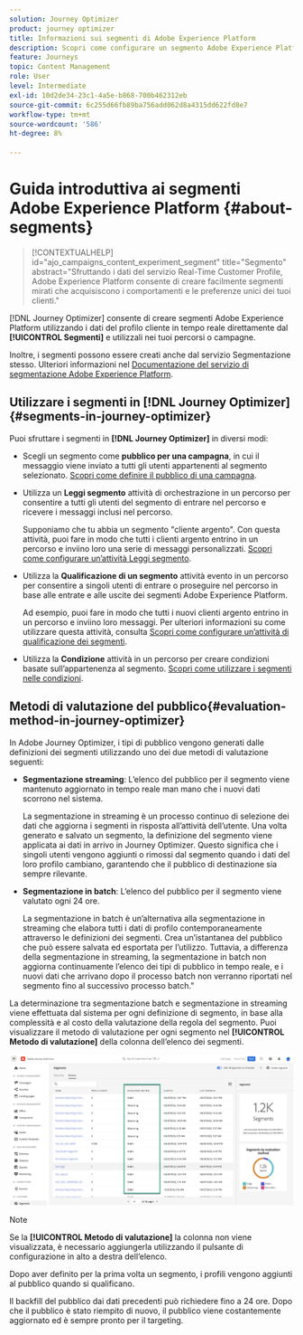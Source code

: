 ```yaml
---
solution: Journey Optimizer
product: journey optimizer
title: Informazioni sui segmenti di Adobe Experience Platform
description: Scopri come configurare un segmento Adobe Experience Platform
feature: Journeys
topic: Content Management
role: User
level: Intermediate
exl-id: 10d2de34-23c1-4a5e-b868-700b462312eb
source-git-commit: 6c255d66fb89ba756add062d8a4315dd622fd8e7
workflow-type: tm+mt
source-wordcount: '586'
ht-degree: 8%

---
```


# Guida introduttiva ai segmenti Adobe Experience Platform {#about-segments}

>[!CONTEXTUALHELP]
>id="ajo_campaigns_content_experiment_segment"
>title="Segmento"
>abstract="Sfruttando i dati del servizio Real-Time Customer Profile, Adobe Experience Platform consente di creare facilmente segmenti mirati che acquisiscono i comportamenti e le preferenze unici dei tuoi clienti."

[!DNL Journey Optimizer]  consente di creare segmenti Adobe Experience Platform utilizzando i dati del profilo cliente in tempo reale direttamente dal **[!UICONTROL Segmenti]** e utilizzali nei tuoi percorsi o campagne.

Inoltre, i segmenti possono essere creati anche dal servizio Segmentazione stesso. Ulteriori informazioni nel [Documentazione del servizio di segmentazione Adobe Experience Platform](https://experienceleague.adobe.com/docs/experience-platform/segmentation/home.html).

## Utilizzare i segmenti in [!DNL Journey Optimizer] {#segments-in-journey-optimizer}

Puoi sfruttare i segmenti in **[!DNL Journey Optimizer]** in diversi modi:

* Scegli un segmento come **pubblico per una campagna**, in cui il messaggio viene inviato a tutti gli utenti appartenenti al segmento selezionato. [Scopri come definire il pubblico di una campagna](../campaigns/create-campaign.md#define-the-audience-audience).

* Utilizza un **Leggi segmento** attività di orchestrazione in un percorso per consentire a tutti gli utenti del segmento di entrare nel percorso e ricevere i messaggi inclusi nel percorso.

   Supponiamo che tu abbia un segmento &quot;cliente argento&quot;. Con questa attività, puoi fare in modo che tutti i clienti argento entrino in un percorso e inviino loro una serie di messaggi personalizzati. [Scopri come configurare un’attività Leggi segmento](../building-journeys/read-segment.md#configuring-segment-trigger-activity).

* Utilizza la **Qualificazione di un segmento** attività evento in un percorso per consentire a singoli utenti di entrare o proseguire nel percorso in base alle entrate e alle uscite dei segmenti Adobe Experience Platform.

   Ad esempio, puoi fare in modo che tutti i nuovi clienti argento entrino in un percorso e inviino loro messaggi. Per ulteriori informazioni su come utilizzare questa attività, consulta [Scopri come configurare un’attività di qualificazione dei segmenti](../building-journeys/segment-qualification-events.md).

* Utilizza la **Condizione** attività in un percorso per creare condizioni basate sull’appartenenza al segmento. [Scopri come utilizzare i segmenti nelle condizioni](../building-journeys/condition-activity.md#using-a-segment).

## Metodi di valutazione del pubblico{#evaluation-method-in-journey-optimizer}

In Adobe Journey Optimizer, i tipi di pubblico vengono generati dalle definizioni dei segmenti utilizzando uno dei due metodi di valutazione seguenti:

* **Segmentazione streaming**: L’elenco del pubblico per il segmento viene mantenuto aggiornato in tempo reale man mano che i nuovi dati scorrono nel sistema.

   La segmentazione in streaming è un processo continuo di selezione dei dati che aggiorna i segmenti in risposta all’attività dell’utente. Una volta generato e salvato un segmento, la definizione del segmento viene applicata ai dati in arrivo in Journey Optimizer. Questo significa che i singoli utenti vengono aggiunti o rimossi dal segmento quando i dati del loro profilo cambiano, garantendo che il pubblico di destinazione sia sempre rilevante.

* **Segmentazione in batch**: L’elenco del pubblico per il segmento viene valutato ogni 24 ore.

   La segmentazione in batch è un’alternativa alla segmentazione in streaming che elabora tutti i dati di profilo contemporaneamente attraverso le definizioni dei segmenti. Crea un’istantanea del pubblico che può essere salvata ed esportata per l’utilizzo. Tuttavia, a differenza della segmentazione in streaming, la segmentazione in batch non aggiorna continuamente l’elenco dei tipi di pubblico in tempo reale, e i nuovi dati che arrivano dopo il processo batch non verranno riportati nel segmento fino al successivo processo batch.&quot;

La determinazione tra segmentazione batch e segmentazione in streaming viene effettuata dal sistema per ogni definizione di segmento, in base alla complessità e al costo della valutazione della regola del segmento. Puoi visualizzare il metodo di valutazione per ogni segmento nel **[!UICONTROL Metodo di valutazione]** della colonna dell’elenco dei segmenti.

![](assets/evaluation-method.png)

>[!NOTE]
>
>Se la **[!UICONTROL Metodo di valutazione]** la colonna non viene visualizzata, è necessario aggiungerla utilizzando il pulsante di configurazione in alto a destra dell’elenco.

Dopo aver definito per la prima volta un segmento, i profili vengono aggiunti al pubblico quando si qualificano.

Il backfill del pubblico dai dati precedenti può richiedere fino a 24 ore. Dopo che il pubblico è stato riempito di nuovo, il pubblico viene costantemente aggiornato ed è sempre pronto per il targeting.
